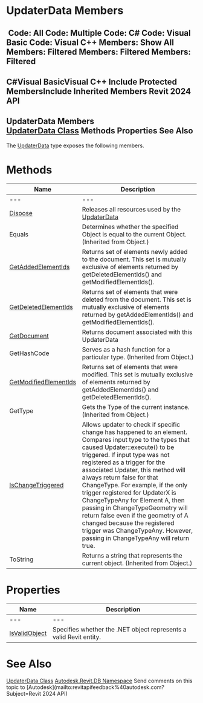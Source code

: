 # UpdaterData Members

﻿
 Code: All Code: Multiple Code: C# Code: Visual Basic Code: Visual C++  Members: Show All Members: Filtered Members: Filtered Members: Filtered   
---  
C#Visual BasicVisual C++
Include Protected MembersInclude Inherited Members
Revit 2024 API  
---  
UpdaterData Members  
[UpdaterData Class](58751d04-6f56-0346-e7ba-f21e61a459be.md "UpdaterData Class") Methods Properties See Also  
---  
The [UpdaterData](58751d04-6f56-0346-e7ba-f21e61a459be.md "UpdaterData Class") type exposes the following members.
# Methods
| Name | Description |
| --- | --- |
| --- | --- | --- |
| [Dispose](6ad46f9b-e128-d03a-c017-d5ed70d4438a.md "Dispose Method") | Releases all resources used by the [UpdaterData](58751d04-6f56-0346-e7ba-f21e61a459be.md "UpdaterData Class") |
| Equals | Determines whether the specified Object is equal to the current Object. (Inherited from Object.) |
| [GetAddedElementIds](b9676f82-ebc4-79f8-160e-4d3c4c1823a2.md "GetAddedElementIds Method") | Returns set of elements newly added to the document. This set is mutually exclusive of elements returned by getDeletedElementIds() and getModifiedElementIds(). |
| [GetDeletedElementIds](d19575f3-a6cb-c532-78a2-2b513378af4a.md "GetDeletedElementIds Method") | Returns set of elements that were deleted from the document. This set is mutually exclusive of elements returned by getAddedElementIds() and getModifiedElementIds(). |
| [GetDocument](cb58fbb1-e923-b2f3-8b74-9aac45ad2d0f.md "GetDocument Method") | Returns document associated with this UpdaterData |
| GetHashCode | Serves as a hash function for a particular type.  (Inherited from Object.) |
| [GetModifiedElementIds](f06a0804-5756-47e7-3dc3-bcc828e5adaf.md "GetModifiedElementIds Method") | Returns set of elements that were modified. This set is mutually exclusive of elements returned by getAddedElementIds() and getDeletedElementIds(). |
| GetType | Gets the Type of the current instance. (Inherited from Object.) |
| [IsChangeTriggered](c5dcda11-ce70-52d3-f415-60dc4c2d88a2.md "IsChangeTriggered Method") | Allows updater to check if specific change has happened to an element. Compares input type to the types that caused Updater::execute() to be triggered. If input type was not registered as a trigger for the associated Updater, this method will always return false for that ChangeType. For example, if the only trigger registered for UpdaterX is ChangeTypeAny for Element A, then passing in ChangeTypeGeometry will return false even if the geometry of A changed because the registered trigger was ChangeTypeAny. However, passing in ChangeTypeAny will return true. |
| ToString | Returns a string that represents the current object. (Inherited from Object.) |

# Properties
| Name | Description |
| --- | --- |
| --- | --- | --- |
| [IsValidObject](d31d4b45-19e4-64c0-875b-f0bfd664320b.md "IsValidObject Property") | Specifies whether the .NET object represents a valid Revit entity. |

# See Also
[UpdaterData Class](58751d04-6f56-0346-e7ba-f21e61a459be.md "UpdaterData Class")
[Autodesk.Revit.DB Namespace](87546ba7-461b-c646-cbb1-2cb8f5bff8b2.md "Autodesk.Revit.DB Namespace")
Send comments on this topic to [Autodesk](mailto:revitapifeedback%40autodesk.com?Subject=Revit 2024 API)